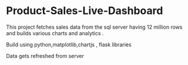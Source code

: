 # Product-Sales-Live-Dashboard

This project fetches sales data from the sql server having 12 million rows and builds various charts and analytics .

Build using python,matplotlib,chartjs , flask libraries

Data gets refreshed from server 

